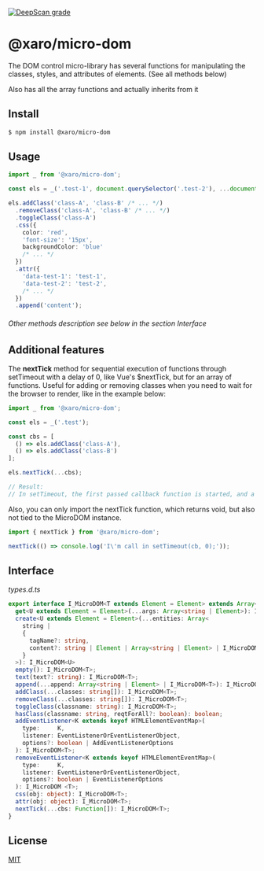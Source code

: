 [![DeepScan grade](https://deepscan.io/api/teams/11657/projects/14878/branches/287086/badge/grade.svg)](https://deepscan.io/dashboard#view=project&tid=11657&pid=14878&bid=287086)

# @xaro/micro-dom

The DOM control micro-library has several functions for manipulating the classes, styles, and attributes of elements. (See all methods below)

Also has all the array functions and actually inherits from it

## Install

```sh
$ npm install @xaro/micro-dom
```

## Usage

```ts
import _ from '@xaro/micro-dom';

const els = _('.test-1', document.querySelector('.test-2'), ...document.querySelectorAll('.test-3') /* ... */);

els.addClass('class-A', 'class-B' /* ... */)
  .removeClass('class-A', 'class-B' /* ... */)
  .toggleClass('class-A')
  .css({
    color: 'red',
    'font-size': '15px',
    backgroundColor: 'blue'
    /* ... */
  })
  .attr({
    'data-test-1': 'test-1',
    'data-test-2': 'test-2',
    /* ... */
  })
  .append('content');
```
###### Other methods description see below in the section Interface

## Additional features

The **nextTick** method for sequential execution of functions through setTimeout with a delay of 0, like Vue's $nextTick, but for an array of functions.
Useful for adding or removing classes when you need to wait for the browser to render, like in the example below:
```ts
import _ from '@xaro/micro-dom';

const els = _('.test');

const cbs = [
  () => els.addClass('class-A'),
  () => els.addClass('class-B')
];

els.nextTick(...cbs);

// Result:
// In setTimeout, the first passed callback function is started, and a new setTimeout for the next function, and so on until all functions are executed
```

Also, you can only import the nextTick function, which returns void, but also not tied to the MicroDOM instance.

```ts
import { nextTick } from '@xaro/micro-dom';

nextTick(() => console.log('I\'m call in setTimeout(cb, 0);'));
```

## Interface

*types.d.ts*
```ts
export interface I_MicroDOM<T extends Element = Element> extends Array<T> {
  get<U extends Element = Element>(...args: Array<string | Element>): I_MicroDOM<U>;  // Returns a new instance with elements from each element of the current instance (or from the document if the current instance is empty)
  create<U extends Element = Element>(...entities: Array<
    string |
    {
      tagName?: string,
      content?: string | Element | Array<string | Element> | I_MicroDOM<T>
    }
  >): I_MicroDOM<U>                                                                   // Creates and returns a new instance with new created items
  empty(): I_MicroDOM<T>;                                                             // Remove all child nodes of the set of matched elements from the DOM
  text(text?: string): I_MicroDOM<T>;                                                 // Sets textContent property for each element
  append(...append: Array<string | Element> | I_MicroDOM<T>): I_MicroDOM<T>;          // Inserts a set of Node objects or DOMString objects after the last child of each array element
  addClass(...classes: string[]): I_MicroDOM<T>;                                      // Adds a class or classes to all array elements
  removeClass(...classes: string[]): I_MicroDOM<T>;                                   // Removes a class or classes from all array elements
  toggleClass(classname: string): I_MicroDOM<T>;                                      // Adds or removes a class for each element of the array, depending on its presence
  hasClass(classname: string, reqtForAll?: boolean): boolean;                         // Determine if any of the agreed members are assigned to this class. Or, if you pass "true" as the second argument, then each element (default: reqtForAll = false)
  addEventListener<K extends keyof HTMLElementEventMap>(
    type:     K,
    listener: EventListenerOrEventListenerObject,
    options?: boolean | AddEventListenerOptions
  ): I_MicroDOM<T>;                                                                   // Calls the "addEventListener" method for each set item
  removeEventListener<K extends keyof HTMLElementEventMap>(
    type:     K,
    listener: EventListenerOrEventListenerObject,
    options?: boolean | EventListenerOptions
  ): I_MicroDOM <T>;                                                                  // Calls the "removeEventListener" method for each set item
  css(obj: object): I_MicroDOM<T>;                                                    // Sets the style attribute property passed in the object by key
  attr(obj: object): I_MicroDOM<T>;                                                   // Sets the attribute property passed in the object by key
  nextTick(...cbs: Function[]): I_MicroDOM<T>;                                        // Recursively calls each passed function in a new setTimeout(() => {}, 0)
}
```

## License
[MIT](LICENSE)